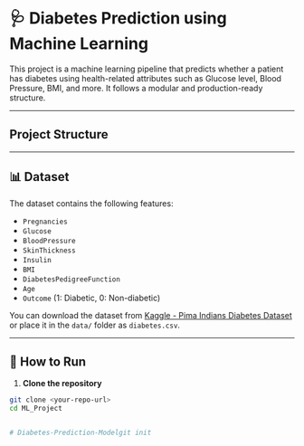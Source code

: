# 🩺 Diabetes Prediction using Machine Learning

This project is a machine learning pipeline that predicts whether a patient has diabetes using health-related attributes such as Glucose level, Blood Pressure, BMI, and more. It follows a modular and production-ready structure.

---

##  Project Structure


---

## 📊 Dataset

The dataset contains the following features:

- `Pregnancies`
- `Glucose`
- `BloodPressure`
- `SkinThickness`
- `Insulin`
- `BMI`
- `DiabetesPedigreeFunction`
- `Age`
- `Outcome` (1: Diabetic, 0: Non-diabetic)

You can download the dataset from [Kaggle - Pima Indians Diabetes Dataset](https://www.kaggle.com/datasets/uciml/pima-indians-diabetes-database) or place it in the `data/` folder as `diabetes.csv`.

---

## 🚀 How to Run

1. **Clone the repository**

```bash
git clone <your-repo-url>
cd ML_Project


# Diabetes-Prediction-Modelgit init
